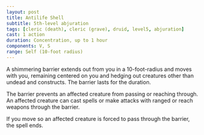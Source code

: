 ```yaml
---
layout: post
title: Antilife Shell
subtitle: 5th-level abjuration
tags: [cleric (death), cleric (grave), druid, level5, abjuration]
cast: 1 action
duration: Concentration, up to 1 hour
components: V, S
range: Self (10-foot radius)
---
```

A shimmering barrier extends out from you in a 10-foot-radius and moves with you, remaining centered on you and hedging out creatures other than undead and constructs. The barrier lasts for the duration.

The barrier prevents an affected creature from passing or reaching through. An affected creature can cast spells or make attacks with ranged or reach weapons through the barrier.

If you move so an affected creature is forced to pass through the barrier, the spell ends.